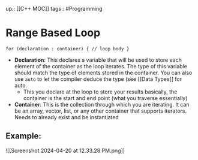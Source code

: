 up:: [[C++ MOC]]
tags:: #Programming
# Range Based Loop
```
for (declaration : container) { // loop body }
```
- **Declaration**: This declares a variable that will be used to store each element of the container as the loop iterates. The type of this variable should match the type of elements stored in the container. You can also use `auto` to let the compiler deduce the type (see [[Data Types]] for auto.
	- This you declare at the loop to store your results basically, the container is the start and end point (what you traverse essentially)
- **Container**: This is the collection through which you are iterating. It can be an array, vector, list, or any other container that supports iterators. Needs to already exist and be instantiated
## Example:

![[Screenshot 2024-04-20 at 12.33.28 PM.png]]
